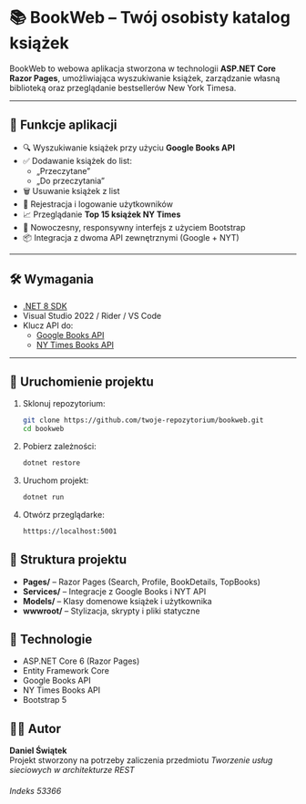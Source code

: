 # 📚 BookWeb – Twój osobisty katalog książek

BookWeb to webowa aplikacja stworzona w technologii **ASP.NET Core Razor Pages**, umożliwiająca wyszukiwanie książek, zarządzanie własną biblioteką oraz przeglądanie bestsellerów New York Timesa.

---

## 🔧 Funkcje aplikacji

- 🔍 Wyszukiwanie książek przy użyciu **Google Books API**
- ✅ Dodawanie książek do list:
  - „Przeczytane”
  - „Do przeczytania”
- 🗑️ Usuwanie książek z list
- 🔐 Rejestracja i logowanie użytkowników
- 📈 Przeglądanie **Top 15 książek NY Times** 
- 🎨 Nowoczesny, responsywny interfejs z użyciem Bootstrap
- 📦 Integracja z dwoma API zewnętrznymi (Google + NYT)

---

## 🛠️ Wymagania

- [.NET 8 SDK](https://dotnet.microsoft.com/en-us/download/dotnet/8.0)
- Visual Studio 2022 / Rider / VS Code
- Klucz API do:
  - [Google Books API](https://developers.google.com/books/docs/v1/using)
  - [NY Times Books API](https://developer.nytimes.com/docs/books-product/1/overview)

---

## 🚀 Uruchomienie projektu

1. Sklonuj repozytorium:
   ```bash
   git clone https://github.com/twoje-repozytorium/bookweb.git
   cd bookweb
   ```
2. Pobierz zależności:
    ```bash
    dotnet restore
    ```
3. Uruchom projekt:
    ```bash 
    dotnet run
    ```

4. Otwórz przeglądarke:
    ```bash
    htttps://localhost:5001
    ```

## 📂 Struktura projektu


- **Pages/** – Razor Pages (Search, Profile, BookDetails, TopBooks)
- **Services/** – Integracje z Google Books i NYT API
- **Models/** – Klasy domenowe książek i użytkownika
- **wwwroot/** – Stylizacja, skrypty i pliki statyczne

## 🤖 Technologie
- ASP.NET Core 6 (Razor Pages)
- Entity Framework Core
- Google Books API
- NY Times Books API
- Bootstrap 5

## 👨‍🎓 Autor
**Daniel Świątek**  
Projekt stworzony na potrzeby zaliczenia przedmiotu *Tworzenie usług sieciowych w architekturze REST*
###### Indeks 53366
